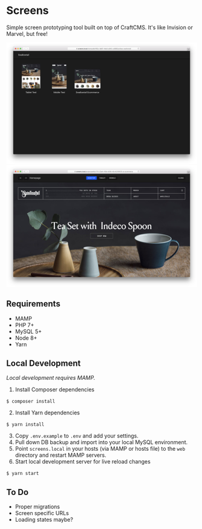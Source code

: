 # Screens

Simple screen prototyping tool built on top of CraftCMS. It's like Invision or Marvel, but free!

![Client Index](assets/client_index.png)
![Project View](assets/project_detail.png)

## Requirements
- MAMP
- PHP 7+
- MySQL 5+
- Node 8+
- Yarn 

## Local Development

*Local development requires MAMP.*

1. Install Composer dependencies
```
$ composer install
```
2. Install Yarn dependencies
```
$ yarn install
```
3. Copy `.env.example` to `.env` and add your settings.
4. Pull down DB backup and import into your local MySQL environment.
5. Point `screens.local` in your hosts (via MAMP or hosts file) to the `web` directory and restart MAMP servers.
6. Start local development server for live reload changes
```
$ yarn start
```

## To Do

* Proper migrations
* Screen specific URLs
* Loading states maybe?